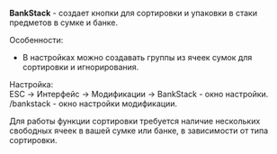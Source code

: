 **BankStack** - создает кнопки для сортировки и упаковки в стаки предметов в сумке и банке.

Особенности:
- В настройках можно создавать группы из ячеек сумок для сортировки и игнорирования.

Настройка:\
ESC -> Интерфейс -> Модификации -> BankStack - окно настройки.\
/bankstack - окно настройки модификации.

Для работы функции сортировки требуется наличие нескольких свободных ячеек в вашей сумке или банке, в зависимости от типа сортировки.
